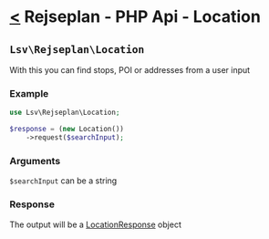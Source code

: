 [<](index.md) Rejseplan - PHP Api - Location
=========================

## `Lsv\Rejseplan\Location`

With this you can find stops, POI or addresses from a user input

### Example

```php
use Lsv\Rejseplan\Location;

$response = (new Location())
    ->request($searchInput);
```

### Arguments

`$searchInput` can be a string

### Response

The output will be a [LocationResponse](Response/LocationResponse.md) object
